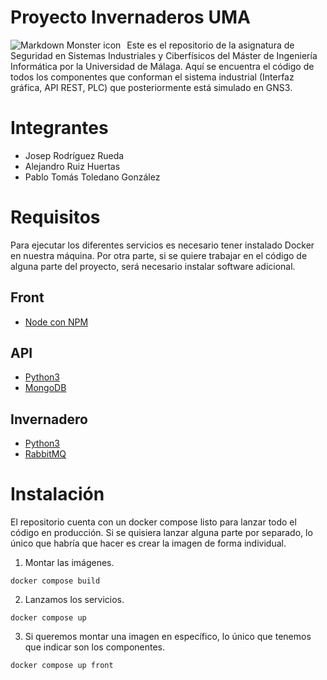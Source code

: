 # Proyecto Invernaderos UMA

<img src="https://tstoaddicts.com/wp-content/uploads/2016/04/screenshot-2016-04-16-22-19-46.png"
     alt="Markdown Monster icon"
     style="float: left; margin-right: 10px;" />
     

Este es el repositorio de la asignatura de Seguridad en Sistemas Industriales y Ciberfísicos del Máster de Ingeniería Informática por la Universidad de Málaga. Aquí se encuentra el código de todos los componentes que conforman el sistema industrial (Interfaz gráfica, API REST, PLC) que posteriormente está simulado en GNS3.

# Integrantes

- Josep Rodríguez Rueda
- Alejandro Ruiz Huertas
- Pablo Tomás Toledano González
    
# Requisitos

Para ejecutar los diferentes servicios es necesario tener instalado Docker en nuestra máquina. Por otra parte, si se quiere trabajar en el código de alguna parte del proyecto, será necesario instalar software adicional.

## Front
- [Node con NPM](https://nodejs.org/en/download/)

## API
- [Python3](https://www.python.org/downloads/)
- [MongoDB](https://www.mongodb.com/try/download/community)

## Invernadero
- [Python3](https://www.python.org/downloads/)
- [RabbitMQ](https://www.rabbitmq.com/download.html)

# Instalación

El repositorio cuenta con un docker compose listo para lanzar todo el código en producción. Si se quisiera lanzar alguna parte por separado, lo único que habría que hacer es crear la imagen de forma individual.

1. Montar las imágenes.
```
docker compose build
```

2. Lanzamos los servicios.
```
docker compose up
```
3. Si queremos montar una imagen en específico, lo único que tenemos que indicar son los componentes.
```
docker compose up front
```

